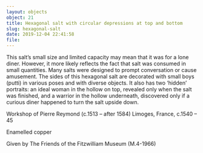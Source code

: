 ```yaml
---
layout: objects
object: 21
title: Hexagonal salt with circular depressions at top and bottom
slug: hexagonal-salt
date: 2019-12-04 22:41:58
file: 
---
```

This salt’s small size and limited capacity may mean that it was for a lone diner. However, it more likely reflects the fact that salt was consumed in small quantities. Many salts were designed to prompt conversation or  cause amusement. The sides of this hexagonal  salt are decorated with small boys (putti) in various poses and with diverse objects. It also has two ‘hidden’ portraits: an ideal woman in the hollow on top, revealed only when the salt was finished, and a warrior in the hollow underneath, discovered only if a curious diner happened to turn the salt upside down.  

Workshop of Pierre Reymond (c.1513 – after 1584)  Limoges, France, c.1540 – 45

Enamelled copper  

Given by The Friends of the Fitzwilliam Museum (M.4-1966)
